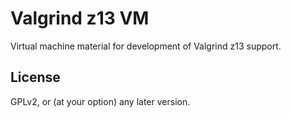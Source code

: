 # Valgrind z13 VM

Virtual machine material for development of Valgrind z13 support.

## License

GPLv2, or (at your option) any later version.